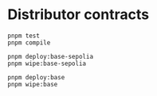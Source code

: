 # Distributor contracts


```shell
pnpm test
pnpm compile

pnpm deploy:base-sepolia
pnpm wipe:base-sepolia

pnpm deploy:base
pnpm wipe:base
```
